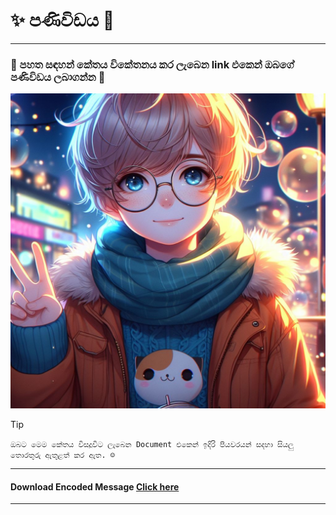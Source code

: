 # ✨ පණිවිඩය 👀
***
### 🎉 පහත සඳහන් කේතය විකේතනය කර ලැබෙන link එකෙන් ඔබගේ පණිවිඩය ලබාගන්න 🤗

![image](/image.jpeg)

> [!TIP]
> `ඔබට මෙම කේතය විසදූවිට ලැබෙන Document එකෙන් ඉදිරි පියවරයන් සදහා සියලු තොරතුරු ඇතුළත් කර ඇත. ☺️`

***
#### Download Encoded Message [Click here](https://drive.google.com/file/d/1UsziH2aQ4sZvPDSqFxdztruc0274Zgw8/view?usp=drivesdk)

***

